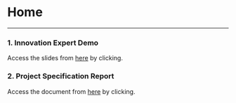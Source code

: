 # Home
-------------------------

### 1. Innovation Expert Demo
Access the slides from [here](https://docs.google.com/presentation/d/1_0fIQUEh0X9mh8UXgGOWYxRT21NyDe0E03MCuWmg7uI/edit?usp=sharingl) by clicking.

### 2. Project Specification Report
Access the document from [here](/external/project-specification_craftual) by clicking.


